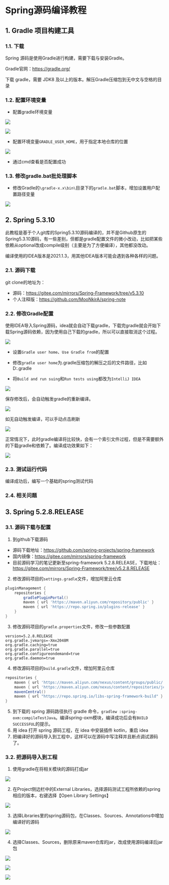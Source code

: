 # Spring源码编译教程

## 1. Gradle 项目构建工具

### 1.1. 下载

Spring 源码是使用Gradle进行构建，需要下载与安装Gradle。

Gradle官网：https://gradle.org/

下载 gradle，需要 JDK8 及以上的版本。解压Gradle压缩包到无中文与空格的目录

### 1.2. 配置环境变量

- 配置gradle环境变量

![](images/20211010211007926_11479.png)

![](images/20211010211146535_1926.png)

- 配置环境变量`GRADLE_USER_HOME`，用于指定本地仓库的位置

![](images/20211010211036911_5048.png)

- 通过cmd查看是否配置成功



### 1.3. 修改gradle.bat批处理脚本

- 修改Gradle的`\gradle-x.x\bin\`目录下的`gradle.bat`脚本，增加设置用户配置路径变量

![](images/20211008225605200_31766.png)

## 2. Spring 5.3.10

此教程是基于个人git库的Spring5.3.10源码编译的，并不是Github原生的Spring5.3.10源码，有一些差别，但都是gradle配置文件的微小改动，比如把某些依赖从optional改成compile级别（主要是为了方便编译），其他都没改动。

编译使用的IDEA版本是2021.1.3，用其他IDEA版本可能会遇到各种各样的问题。

### 2.1. 源码下载

git clone的地址为：

- 源码：https://gitee.com/mirrors/Spring-Framework/tree/v5.3.10
- 个人注释版：https://github.com/MooNkirA/spring-note

### 2.2. 修改Gradle配置

使用IDEA导入Spring源码，idea就会自动下载gradle，下载完gradle就会开始下载Spring源码依赖，因为使用自己下载的gradle，所以可以直接取消这个过程。

![](images/20211010161333988_21107.png)

- 设置`Gradle user home`、`Use Gradle from`的配置

- 修改`gradle user home`为.gradle压缩包的解压之后的文件路径，比如D:\.gradle
- 将`Build and run suing`和`Run tests using`都改为`IntelliJ IDEA`

![](images/20211010212101721_21370.png)

保存修改后，会自动触发gradle的重新编译。

![](images/20211010163626944_11580.png)

如无自动触发编译，可以手动点击刷新

![](images/20211010163735375_1007.png)

正常情况下，此时gradle编译将比较快，会有一个索引文件过程，但是不需要额外的下载gradle和依赖了。编译成功效果如下：

![](images/20211010172758571_9328.png)

### 2.3. 测试运行代码

编译成功后，编写一个基础的spring测试代码



### 2.4. 相关问题




## 3. Spring 5.2.8.RELEASE

### 3.1. 源码下载与配置

1. 到github下载源码

- 源码下载地址：https://github.com/spring-projects/spring-framework
- 国内镜像：https://gitee.com/mirrors/spring-framework
- 目前源码学习的笔记更新至spring-framework 5.2.8.RELEASE，下载地址：https://gitee.com/mirrors/Spring-Framework/tree/v5.2.8.RELEASE

2. 修改源码项目的`settings.gradle`文件，增加阿里云仓库

```gradle
pluginManagement {
	repositories {
		gradlePluginPortal()
        maven { url 'https://maven.aliyun.com/repository/public' }
		maven { url 'https://repo.spring.io/plugins-release' }
	}
}
```

3. 修改源码项目的`gradle.properties`文件，修改一些参数配置

```properties
version=5.2.8.RELEASE
org.gradle.jvmargs=-Xmx2048M
org.gradle.caching=true
org.gradle.parallel=true
org.gradle.configureondemand=true
org.gradle.daemon=true
```

4. 修改源码项目的`build.gradle`文件，增加阿里云仓库

```gradle
repositories {
    maven { url 'https://maven.aliyun.com/nexus/content/groups/public/' }
    maven { url 'https://maven.aliyun.com/nexus/content/repositories/jcenter'}
	mavenCentral()
    maven { url "https://repo.spring.io/libs-spring-framework-build" }
}
```

5. 到下载的 spring 源码路径执行 gradle 命令，`gradlew :spring-oxm:compileTestJava`。编译spring-oxm模块，编译成功后会有`BUILD SUCCESSFUL`的提示。
6. 用 idea 打开 spring 源码工程，在 idea 中安装插件 kotlin，重启 idea
7. 把编译好的源码导入到工程中，这样可以在源码中写注释并且断点调试源码了。

### 3.2. 把源码导入到工程

1. 使用gradle在将相关模块的源码打成jar

![](images/20201226100102742_32136.png)

2. 在Project侧边栏中的External Libraries，选择源码测试工程所依赖的spring相应的版本，右键选择【Open Library Settings】

![](images/20201226101626229_17268.png)

3. 选择Libraries里的spring源码包，在Classes、Sources、Annotations中增加编译好的源码

![](images/20201226102200321_32128.png)

4. 选择Classes、Sources，删除原来maven仓库的jar，改成使用源码编译后jar包

![](images/20201226102458984_31395.png)

![](images/20201226102637109_31955.png)

![](images/20201226102647171_22314.png)

